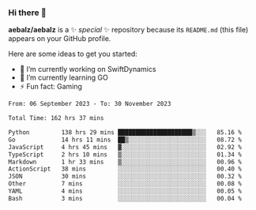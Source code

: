 ### Hi there 👋

**aebalz/aebalz** is a ✨ _special_ ✨ repository because its `README.md` (this file) appears on your GitHub profile.

Here are some ideas to get you started:

- 🔭 I’m currently working on SwiftDynamics
- 🌱 I’m currently learning GO
-  ⚡ Fun fact: Gaming
  
  <!--
- 👯 I’m looking to collaborate on ...
- 🤔 I’m looking for help with ...
- 💬 Ask me about ...
- 📫 How to reach me: ...
- 😄 Pronouns: ...
-->

<!--START_SECTION:waka-->

```txt
From: 06 September 2023 - To: 30 November 2023

Total Time: 162 hrs 37 mins

Python         138 hrs 29 mins █████████████████████▒░░░   85.16 %
Go             14 hrs 11 mins  ██▒░░░░░░░░░░░░░░░░░░░░░░   08.72 %
JavaScript     4 hrs 45 mins   ▓░░░░░░░░░░░░░░░░░░░░░░░░   02.92 %
TypeScript     2 hrs 10 mins   ▒░░░░░░░░░░░░░░░░░░░░░░░░   01.34 %
Markdown       1 hr 33 mins    ▒░░░░░░░░░░░░░░░░░░░░░░░░   00.96 %
ActionScript   38 mins         ░░░░░░░░░░░░░░░░░░░░░░░░░   00.40 %
JSON           30 mins         ░░░░░░░░░░░░░░░░░░░░░░░░░   00.32 %
Other          7 mins          ░░░░░░░░░░░░░░░░░░░░░░░░░   00.08 %
YAML           4 mins          ░░░░░░░░░░░░░░░░░░░░░░░░░   00.05 %
Bash           3 mins          ░░░░░░░░░░░░░░░░░░░░░░░░░   00.04 %
```

<!--END_SECTION:waka-->
